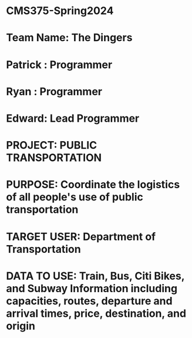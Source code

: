 # CMS375-Spring2024

# Team Name: The Dingers

# Patrick : Programmer

# Ryan : Programmer

# Edward: Lead Programmer

# PROJECT: PUBLIC TRANSPORTATION 

# PURPOSE: Coordinate the logistics of all people's use of public transportation

# TARGET USER: Department of Transportation

# DATA TO USE: Train, Bus, Citi Bikes, and Subway Information including capacities, routes, departure and arrival times, price, destination, and origin

